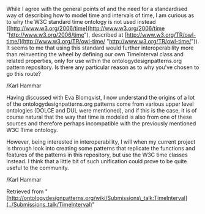While I agree with the general points of and the need for a standardised way of describing how to model time and intervals of time, I am curious as to why the W3C standard time ontology is not used instead ([http://www.w3.org/2006/time](http://www.w3.org/2006/time "http://www.w3.org/2006/time"), described at [http://www.w3.org/TR/owl-time/](http://www.w3.org/TR/owl-time/ "http://www.w3.org/TR/owl-time/")). It seems to me that using this standard would further interoperability more than reinventing the wheel by defining our own TimeInterval class and related properties, only for use within the ontologydesignpatterns.org pattern repository. Is there any particular reason as to why you've chosen to go this route?


/Karl Hammar


Having discussed with Eva Blomqvist, I now understand the origins of a lot of the ontologydesignpatterns.org patterns come from various upper level ontologies (DOLCE and DUL were mentioned), and if this is the case, it is of course natural that the way that time is modeled is also from one of these sources and therefore perhaps incompatible with the previously mentioned W3C Time ontology.


However, being interested in interoperability, I will when my current project is through look into creating some patterns that replicate the functions and features of the patterns in this repository, but use the W3C time classes instead. I think that a little bit of such unification could prove to be quite useful to the community.


/Karl Hammar





Retrieved from "[http://ontologydesignpatterns.org/wiki/Submissions\_talk:TimeInterval](../Submissions_talk/TimeInterval)"